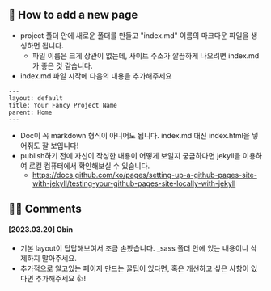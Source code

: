 ## 🤔️ How to add a new page
- project 폴더 안에 새로운 폴더를 만들고 "index.md" 이름의 마크다운 파일을 생성하면 됩니다.
  - 파일 이름은 크게 상관이 없는데, 사이트 주소가 깔끔하게 나오려면 index.md가 좋은 것 같습니다. 
- index.md 파일 시작에 다음의 내용을 추가해주세요
```
---
layout: default
title: Your Fancy Project Name
parent: Home
---
```
- Doc이 꼭 markdown 형식이 아니어도 됩니다. index.md 대신 index.html을 넣어줘도 잘 보입니다!
- publish하기 전에 자신이 작성한 내용이 어떻게 보일지 궁금하다면 jekyll을 이용하여 로컬 컴퓨터에서 확인해보실 수 있습니다.
  - https://docs.github.com/ko/pages/setting-up-a-github-pages-site-with-jekyll/testing-your-github-pages-site-locally-with-jekyll

## 🙇‍♀️️ Comments
#### [2023.03.20] Obin
- 기본 layout이 답답해보여서 조금 손봤습니다. _sass 폴더 안에 있는 내용이니 삭제하지 말아주세요.
- 추가적으로 알고있는 페이지 만드는 꿀팁이 있다면, 혹은 개선하고 싶은 사항이 있다면 추가해주세요 👍️! 

